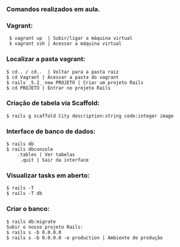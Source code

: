 ### Comandos realizados em aula.

### Vagrant: 
	 $ vagrant up  | Subir/ligar a máquina virtual 
	 $ vagrant ssh | Acessar a máquina virtual

### Localizar a pasta vagrant:
	$ cd.. / cd..  | Voltar para a pasta raiz
	$ cd Vagrant | Acessar a pasta do vagrant
	$ rails _5.2_ new PROJETO | Criar um projeto Rails
	$ cd PROJETO | Entrar no projeto Rails

### Criação de tabela via Scaffold:
	$ rails g scaffold City description:string code:integer image
### Interface de banco de dados:
	$ rails db
	$ rails dbconsole
		.tables | Ver tabelas
		 .quit | Sair da interface

### Visualizar tasks em aberto:
	$ rails -T
	$ rails -T db
### Criar o banco: 
	$ rails db:migrate
	Subir o nosso projeto Rails:
	$ rails s -b 0.0.0.0
	$ rails s -b 0.0.0.0 -e production | Ambiente de produção
